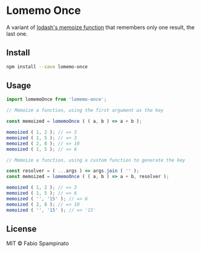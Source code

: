 # Lomemo Once

A variant of [lodash's memoize function](https://www.npmjs.com/package/lodash.memoize) that remembers only one result, the last one.

## Install

```sh
npm install --save lomemo-once
```

## Usage

```ts
import lomemoOnce from 'lomemo-once';

// Memoize a function, using the first argument as the key

const memoized = lomemoOnce ( ( a, b ) => a + b );

memoized ( 1, 2 ); // => 3
memoized ( 1, 5 ); // => 3
memoized ( 2, 8 ); // => 10
memoized ( 1, 5 ); // => 6

// Memoize a function, using a custom function to generate the key

const resolver = ( ...args ) => args.join ( '' );
const memoized = lomemoOnce ( ( a, b ) => a + b, resolver );

memoized ( 1, 2 ); // => 3
memoized ( 1, 5 ); // => 6
memoized ( '', '15' ); // => 6
memoized ( 2, 8 ); // => 10
memoized ( '', '15' ); // => '15'
```

## License

MIT © Fabio Spampinato
